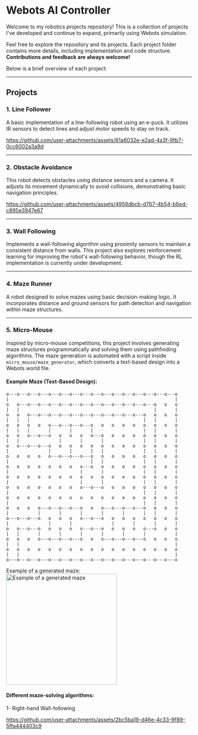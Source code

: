 # Webots AI Controller

Welcome to my robotics projects repository! This is a collection of projects I've developed and continue to expand, primarily using Webots simulation. 


Feel free to explore the repository and its projects. Each project folder contains more details, including implementation and code structure. **Contributions and feedback are always welcome!**


Below is a brief overview of each project:

---

## Projects

### 1. Line Follower
A basic implementation of a line-following robot using an e-puck. It utilizes IR sensors to detect lines and adjust motor speeds to stay on track.


https://github.com/user-attachments/assets/61a6032e-e2ad-4a3f-9fb7-0cc6002a3a9d



---

### 2. Obstacle Avoidance
This robot detects obstacles using distance sensors and a camera. It adjusts its movement dynamically to avoid collisions, demonstrating basic navigation principles.


https://github.com/user-attachments/assets/4959dbcb-d767-4b54-b6ed-c895e3947e67


---

### 3. Wall Following
Implements a wall-following algorithm using proximity sensors to maintain a consistent distance from walls. This project also explores reinforcement learning for improving the robot's wall-following behavior, though the RL implementation is currently under development.

---

### 4. Maze Runner
A robot designed to solve mazes using basic decision-making logic. It incorporates distance and ground sensors for path detection and navigation within maze structures.

---

### 5. Micro-Mouse
Inspired by micro-mouse competitions, this project involves generating maze structures programmatically and solving them using pathfinding algorithms. The maze generation is automated with a script inside `micro_mouse/maze_generator`, which converts a text-based design into a Webots world file.

#### Example Maze (Text-Based Design):
```text
o---o---o---o---o---o---o---o---o---o---o---o---o---o---o---o---o
|                                                               |
o   o---o---o---o---o---o---o---o---o---o---o---o---o---o   o   o
|   |                                                   |       |
o   o   o---o---o---o---o---o---o---o---o---o---o---o   o   o   o
|   |   |                                           |   |       |
o   o   o   o   o---o---o---o---o   o   o   o   o   o   o   o   o
|   |   |       |       |       |                   |   |       |
o   o   o---o---o   o   o   o   o---o   o   o   o   o   o   o   o
|   |               |       |       |               |   |       |
o   o---o---o---o   o   o   o   o   o   o   o   o   o   o   o   o
|               |       |       |   |               |   |       |
o   o   o   o   o---o---o---o---o   o   o   o   o   o   o   o   o
|                               |   |               |   |       |
o   o   o   o   o   o   o   o---o   o   o   o   o   o   o   o   o
|                           |       |               |   |       |
o   o   o   o   o   o   o   o   o   o   o   o   o   o   o   o   o
|                           |       |               |   |       |
o   o   o   o   o   o   o   o---o---o   o   o   o   o   o   o   o
|                                                   |   |       |
o   o   o   o   o   o   o   o   o   o   o   o   o   o   o   o   o
|                                                   |   |       |
o   o   o   o---o---o---o---o   o   o---o---o---o---o   o   o   o
|           |       |       |       |       |       |   |       |
o---o---o---o   o   o   o   o---o---o   o   o   o   o   o   o   o
|               |       |               |       |       |       |
o   o---o---o   o   o   o   o---o---o   o   o   o   o---o   o   o
|   |       |       |       |       |       |       |           |
o   o   o   o---o---o---o---o   o   o---o---o---o---o   o   o   o
|   |                                                           |
o   o   o   o   o   o   o   o   o   o   o   o   o   o   o   o   o
|   |                                                           |
o---o---o---o---o---o---o---o---o---o---o---o---o---o---o---o---o
```
Example of a generated maze:  
<img src="https://github.com/user-attachments/assets/49aa2a81-5dbe-440d-9d4f-669f0e41026e" width="300" alt="Example of a generated maze">

#### Different maze-solving algorithms:

1- Right-hand Wall-following

https://github.com/user-attachments/assets/2bc5ba19-d46e-4c33-9f89-5ffa444403c9




